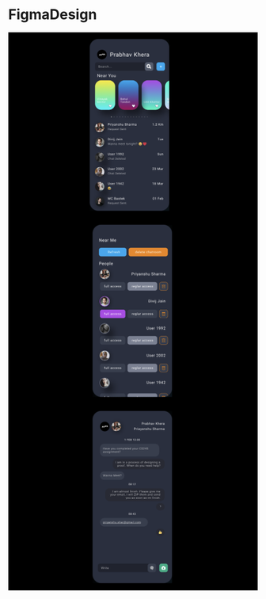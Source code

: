 # FigmaDesign
 <img align="center" src= "https://github.com/ChatApplicationAndroid/FigmaDesign/blob/main/MainPage.png?raw=true" />
 <img align="center" src= "https://github.com/ChatApplicationAndroid/FigmaDesign/blob/main/Near%20Me.png?raw=true" />
 <img align="center" src= "https://github.com/ChatApplicationAndroid/FigmaDesign/blob/main/Chat%20Page.png?raw=true" />
 
